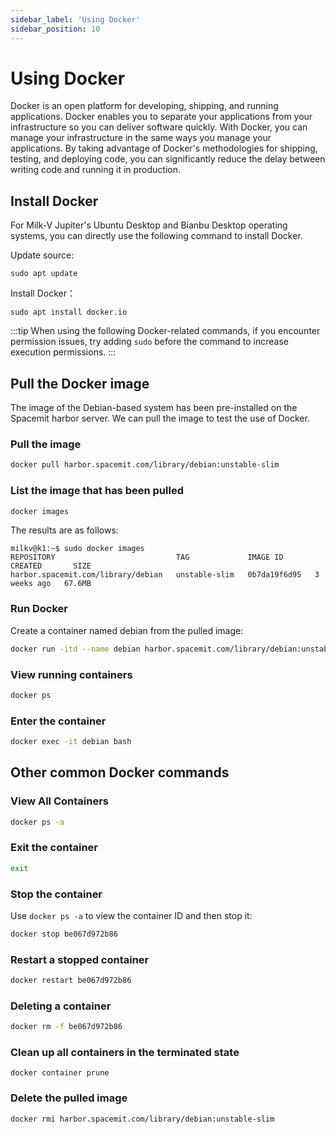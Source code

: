 ```yaml
---
sidebar_label: 'Using Docker'
sidebar_position: 10 
---
```


# Using Docker

Docker is an open platform for developing, shipping, and running applications. Docker enables you to separate your applications from your infrastructure so you can deliver software quickly. With Docker, you can manage your infrastructure in the same ways you manage your applications. By taking advantage of Docker's methodologies for shipping, testing, and deploying code, you can significantly reduce the delay between writing code and running it in production.

## Install Docker

For Milk-V Jupiter's Ubuntu Desktop and Bianbu Desktop operating systems, you can directly use the following command to install Docker.

Update source:
```
sudo apt update
```

Install Docker：
```
sudo apt install docker.io
```

:::tip
When using the following Docker-related commands, if you encounter permission issues, try adding `sudo` before the command to increase execution permissions.
:::

## Pull the Docker image

The image of the Debian-based system has been pre-installed on the Spacemit harbor server. We can pull the image to test the use of Docker.

### Pull the image

```bash
docker pull harbor.spacemit.com/library/debian:unstable-slim
```

### List the image that has been pulled

```bash
docker images
```

The results are as follows:
```
milkv@k1:~$ sudo docker images
REPOSITORY                           TAG             IMAGE ID       CREATED       SIZE
harbor.spacemit.com/library/debian   unstable-slim   0b7da19f6d95   3 weeks ago   67.6MB
```

### Run Docker

Create a container named debian from the pulled image:

```bash
docker run -itd --name debian harbor.spacemit.com/library/debian:unstable-slim
```

### View running containers

```bash
docker ps
```

### Enter the container

```bash
docker exec -it debian bash
```

## Other common Docker commands

### View All Containers

```bash
docker ps -a
```

### Exit the container

```bash
exit
```

### Stop the container

Use `docker ps -a` to view the container ID and then stop it:

```bash
docker stop be067d972b86
```

### Restart a stopped container

```bash
docker restart be067d972b86
```

### Deleting a container

```bash
docker rm -f be067d972b86
```

### Clean up all containers in the terminated state

```
docker container prune
```

### Delete the pulled image

```bash
docker rmi harbor.spacemit.com/library/debian:unstable-slim
```
